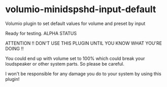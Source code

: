 # volumio-minidspshd-input-default
Volumio plugin to set default values for volume and preset by input

Ready for testing. ALPHA STATUS

ATTENTION
!! DON'T USE THIS PLUGIN UNTIL YOU KNOW WHAT YOU'RE DOING !!

You could end up with volume set to 100% which could break your loudspeaker or other system parts.
So please be careful.

I won't be responsible for any damage you do to your system by using this plugin!


